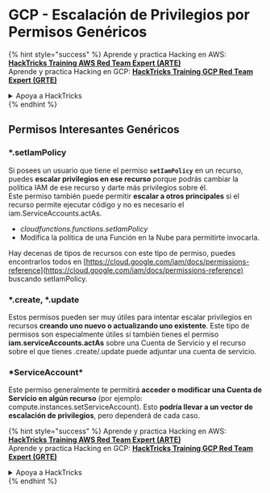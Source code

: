 # GCP - Escalación de Privilegios por Permisos Genéricos

{% hint style="success" %}
Aprende y practica Hacking en AWS:<img src="../../../.gitbook/assets/image (1).png" alt="" data-size="line">[**HackTricks Training AWS Red Team Expert (ARTE)**](https://training.hacktricks.xyz/courses/arte)<img src="../../../.gitbook/assets/image (1).png" alt="" data-size="line">\
Aprende y practica Hacking en GCP: <img src="../../../.gitbook/assets/image (2).png" alt="" data-size="line">[**HackTricks Training GCP Red Team Expert (GRTE)**<img src="../../../.gitbook/assets/image (2).png" alt="" data-size="line">](https://training.hacktricks.xyz/courses/grte)

<details>

<summary>Apoya a HackTricks</summary>

* Revisa los [**planes de suscripción**](https://github.com/sponsors/carlospolop)!
* **Únete al** 💬 [**grupo de Discord**](https://discord.gg/hRep4RUj7f) o al [**grupo de telegram**](https://t.me/peass) o **síguenos** en **Twitter** 🐦 [**@hacktricks\_live**](https://twitter.com/hacktricks\_live)**.**
* **Comparte trucos de hacking enviando PRs a los** [**HackTricks**](https://github.com/carlospolop/hacktricks) y [**HackTricks Cloud**](https://github.com/carlospolop/hacktricks-cloud) repos de github.

</details>
{% endhint %}

## Permisos Interesantes Genéricos

### \*.setIamPolicy

Si posees un usuario que tiene el permiso **`setIamPolicy`** en un recurso, puedes **escalar privilegios en ese recurso** porque podrás cambiar la política IAM de ese recurso y darte más privilegios sobre él.\
Este permiso también puede permitir **escalar a otros principales** si el recurso permite ejecutar código y no es necesario el iam.ServiceAccounts.actAs.

* _cloudfunctions.functions.setIamPolicy_
* Modifica la política de una Función en la Nube para permitirte invocarla.

Hay decenas de tipos de recursos con este tipo de permiso, puedes encontrarlos todos en [https://cloud.google.com/iam/docs/permissions-reference](https://cloud.google.com/iam/docs/permissions-reference) buscando setIamPolicy.

### \*.create, \*.update

Estos permisos pueden ser muy útiles para intentar escalar privilegios en recursos **creando uno nuevo o actualizando uno existente**. Este tipo de permisos son especialmente útiles si también tienes el permiso **iam.serviceAccounts.actAs** sobre una Cuenta de Servicio y el recurso sobre el que tienes .create/.update puede adjuntar una cuenta de servicio.

### \*ServiceAccount\*

Este permiso generalmente te permitirá **acceder o modificar una Cuenta de Servicio en algún recurso** (por ejemplo: compute.instances.setServiceAccount). Esto **podría llevar a un vector de escalación de privilegios**, pero dependerá de cada caso.

{% hint style="success" %}
Aprende y practica Hacking en AWS:<img src="../../../.gitbook/assets/image (1).png" alt="" data-size="line">[**HackTricks Training AWS Red Team Expert (ARTE)**](https://training.hacktricks.xyz/courses/arte)<img src="../../../.gitbook/assets/image (1).png" alt="" data-size="line">\
Aprende y practica Hacking en GCP: <img src="../../../.gitbook/assets/image (2).png" alt="" data-size="line">[**HackTricks Training GCP Red Team Expert (GRTE)**<img src="../../../.gitbook/assets/image (2).png" alt="" data-size="line">](https://training.hacktricks.xyz/courses/grte)

<details>

<summary>Apoya a HackTricks</summary>

* Revisa los [**planes de suscripción**](https://github.com/sponsors/carlospolop)!
* **Únete al** 💬 [**grupo de Discord**](https://discord.gg/hRep4RUj7f) o al [**grupo de telegram**](https://t.me/peass) o **síguenos** en **Twitter** 🐦 [**@hacktricks\_live**](https://twitter.com/hacktricks\_live)**.**
* **Comparte trucos de hacking enviando PRs a los** [**HackTricks**](https://github.com/carlospolop/hacktricks) y [**HackTricks Cloud**](https://github.com/carlospolop/hacktricks-cloud) repos de github.

</details>
{% endhint %}
